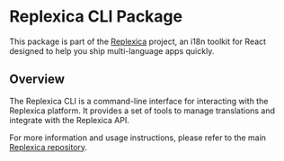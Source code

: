 # Replexica CLI Package

This package is part of the [Replexica](https://github.com/replexica/replexica) project, an i18n toolkit for React designed to help you ship multi-language apps quickly.

## Overview

The Replexica CLI is a command-line interface for interacting with the Replexica platform. It provides a set of tools to manage translations and integrate with the Replexica API.

For more information and usage instructions, please refer to the main [Replexica repository](https://github.com/replexica/replexica).
